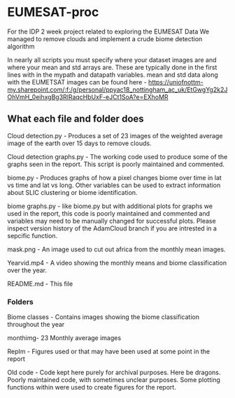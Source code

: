 # EUMESAT-proc
For the IDP  2 week project related to exploring the EUMESAT Data
We managed to remove clouds and implement a crude biome detection algorithm

In nearly all scripts you must specify where your dataset images are and where your mean and std arrays are. These are typically done in the first lines with in the mypath and datapath variables.
mean and std data along with the EUMETSAT images can be found here - https://uniofnottm-my.sharepoint.com/:f:/g/personal/ppyac18_nottingham_ac_uk/EtGwgYg2k2JOhVmH_0eihxgBg3RlRaqcHbUxF-eJCt1SoA?e=EXhoMR

## What each file and folder does
Cloud detection.py - Produces a set of 23 images of the weighted average image of the earth over 15 days to remove clouds.

Cloud detection graphs.py - The working code used to produce some of the graphs seen in the report. This script is poorly maintained and commented.

biome.py - Produces graphs of how a pixel changes biome over time in lat vs time and lat vs long. Other variables can be used to extract information about SLIC clustering or biome identification.

biome graphs.py - like biome.py but with additional plots for graphs we used in the report, this code is poorly maintained and commented and variables may need to be manually changed for successful plots. Please inspect version history of the AdamCloud branch if you are intrested in a sepcific function.

mask.png - An image used to cut out africa from the monthly mean images.

Yearvid.mp4 - A video showing the monthly means and biome classification over the year.

README.md - This file

### Folders

Biome classes - Contains images showing the biome classification throughout the year

monthimg- 23 Monthly average images

RepIm - Figures used or that may have been used at some point in the report

Old code - Code kept here purely for archival purposes. Here be dragons. Poorly maintained code, with sometimes unclear purposes. Some plotting functions within were used to create figures for the report.
